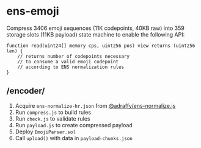 # ens-emoji

Compress 3406 emoji sequences (11K codepoints, 40KB raw) into 359 storage slots (11KB payload) state machine to enable the following API:

```solidity
function read(uint24[] memory cps, uint256 pos) view returns (uint256 len) {
	// returns number of codepoints necessary 
	// to consume a valid emoji codepoint
	// according to ENS normalization rules
}
```

## /encoder/

1. Acquire `ens-normalize-hr.json` from [@adraffy/ens-normalize.js](https://github.com/adraffy/ens-normalize.js)
1. Run `compress.js` to build rules
1. Run `check.js` to validate rules
1. Run `payload.js` to create compressed payload 
1. Deploy `EmojiParser.sol`
1. Call `upload()` with data in `payload-chunks.json`